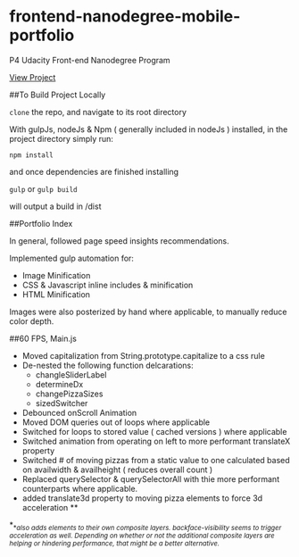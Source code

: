# frontend-nanodegree-mobile-portfolio
P4 Udacity Front-end Nanodegree Program

[View Project](http://jgroeder.github.io/frontend-nanodegree-mobile-portfolio/views/pizza.html)

##To Build Project Locally

`clone` the repo, and navigate to its root directory

With gulpJs, nodeJs & Npm ( generally included in nodeJs ) installed, in the project directory simply run:

`npm install`

and once dependencies are finished installing

`gulp` or `gulp build`

will output a build in /dist

##Portfolio Index

In general, followed page speed insights recommendations.

Implemented gulp automation for:

- Image Minification
- CSS & Javascript inline includes & minification
- HTML Minification

Images were also posterized by hand where applicable, to manually reduce color depth.

##60 FPS, Main.js

- Moved capitalization from String.prototype.capitalize to a css rule
- De-nested the following function delcarations:
    * changleSliderLabel
    * determineDx
    * changePizzaSizes
    * sizedSwitcher
- Debounced onScroll Animation
- Moved DOM queries out of loops where applicable
- Switched for loops to stored value ( cached versions ) where applicable
- Switched animation from operating on left to more performant translateX property
- Switched # of moving pizzas from a static value to one calculated based on availwidth & availheight ( reduces overall count )
- Replaced querySelector & querySelectorAll with thie more performant counterparts where applicable.
- added translate3d property to moving pizza elements to force 3d acceleration **

*<sub>**also adds elements to their own composite layers. backface-visibility seems to trigger acceleration as well. Depending on whether or not the additional composite layers are helping or hindering performance, that might be a better alternative.</sub>*
